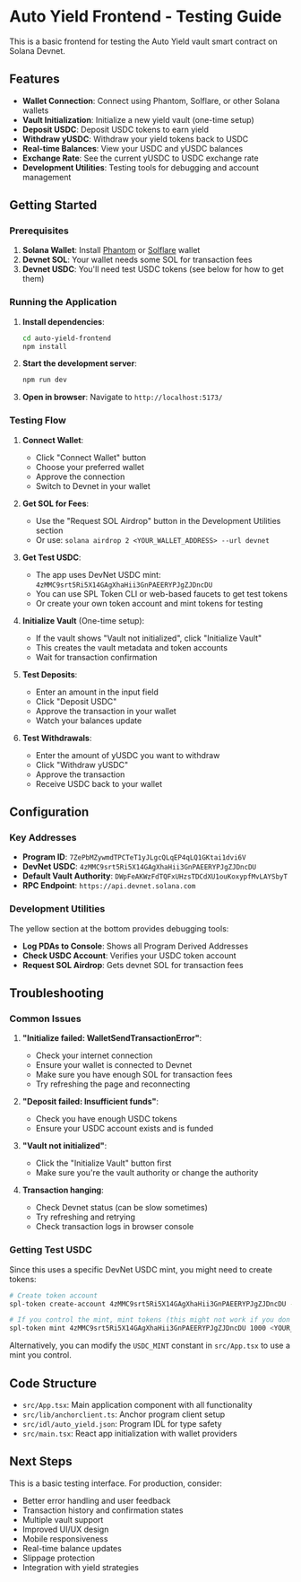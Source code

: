 # Auto Yield Frontend - Testing Guide

This is a basic frontend for testing the Auto Yield vault smart contract on Solana Devnet.

## Features

- **Wallet Connection**: Connect using Phantom, Solflare, or other Solana wallets
- **Vault Initialization**: Initialize a new yield vault (one-time setup)
- **Deposit USDC**: Deposit USDC tokens to earn yield
- **Withdraw yUSDC**: Withdraw your yield tokens back to USDC
- **Real-time Balances**: View your USDC and yUSDC balances
- **Exchange Rate**: See the current yUSDC to USDC exchange rate
- **Development Utilities**: Testing tools for debugging and account management

## Getting Started

### Prerequisites

1. **Solana Wallet**: Install [Phantom](https://phantom.app/) or [Solflare](https://solflare.com/) wallet
2. **Devnet SOL**: Your wallet needs some SOL for transaction fees
3. **Devnet USDC**: You'll need test USDC tokens (see below for how to get them)

### Running the Application

1. **Install dependencies**:
   ```bash
   cd auto-yield-frontend
   npm install
   ```

2. **Start the development server**:
   ```bash
   npm run dev
   ```

3. **Open in browser**: Navigate to `http://localhost:5173/`

### Testing Flow

1. **Connect Wallet**:
   - Click "Connect Wallet" button
   - Choose your preferred wallet
   - Approve the connection
   - Switch to Devnet in your wallet

2. **Get SOL for Fees**:
   - Use the "Request SOL Airdrop" button in the Development Utilities section
   - Or use: `solana airdrop 2 <YOUR_WALLET_ADDRESS> --url devnet`

3. **Get Test USDC**:
   - The app uses DevNet USDC mint: `4zMMC9srt5Ri5X14GAgXhaHii3GnPAEERYPJgZJDncDU`
   - You can use SPL Token CLI or web-based faucets to get test tokens
   - Or create your own token account and mint tokens for testing

4. **Initialize Vault** (One-time setup):
   - If the vault shows "Vault not initialized", click "Initialize Vault"
   - This creates the vault metadata and token accounts
   - Wait for transaction confirmation

5. **Test Deposits**:
   - Enter an amount in the input field
   - Click "Deposit USDC"
   - Approve the transaction in your wallet
   - Watch your balances update

6. **Test Withdrawals**:
   - Enter the amount of yUSDC you want to withdraw
   - Click "Withdraw yUSDC"
   - Approve the transaction
   - Receive USDC back to your wallet

## Configuration

### Key Addresses

- **Program ID**: `7ZePbMZywmdTPCTeT1yJLgcQLqEP4qLQ1GKtai1dvi6V`
- **DevNet USDC**: `4zMMC9srt5Ri5X14GAgXhaHii3GnPAEERYPJgZJDncDU`
- **Default Vault Authority**: `DWpFeAKWzFdTQFxUHzsTDCdXU1ouKoxypfMvLAYSbyT`
- **RPC Endpoint**: `https://api.devnet.solana.com`

### Development Utilities

The yellow section at the bottom provides debugging tools:

- **Log PDAs to Console**: Shows all Program Derived Addresses
- **Check USDC Account**: Verifies your USDC token account
- **Request SOL Airdrop**: Gets devnet SOL for transaction fees

## Troubleshooting

### Common Issues

1. **"Initialize failed: WalletSendTransactionError"**:
   - Check your internet connection
   - Ensure your wallet is connected to Devnet
   - Make sure you have enough SOL for transaction fees
   - Try refreshing the page and reconnecting

2. **"Deposit failed: Insufficient funds"**:
   - Check you have enough USDC tokens
   - Ensure your USDC account exists and is funded

3. **"Vault not initialized"**:
   - Click the "Initialize Vault" button first
   - Make sure you're the vault authority or change the authority

4. **Transaction hanging**:
   - Check Devnet status (can be slow sometimes)
   - Try refreshing and retrying
   - Check transaction logs in browser console

### Getting Test USDC

Since this uses a specific DevNet USDC mint, you might need to create tokens:

```bash
# Create token account
spl-token create-account 4zMMC9srt5Ri5X14GAgXhaHii3GnPAEERYPJgZJDncDU --url devnet

# If you control the mint, mint tokens (this might not work if you don't own the mint)
spl-token mint 4zMMC9srt5Ri5X14GAgXhaHii3GnPAEERYPJgZJDncDU 1000 <YOUR_TOKEN_ACCOUNT> --url devnet
```

Alternatively, you can modify the `USDC_MINT` constant in `src/App.tsx` to use a mint you control.

## Code Structure

- `src/App.tsx`: Main application component with all functionality
- `src/lib/anchorclient.ts`: Anchor program client setup
- `src/idl/auto_yield.json`: Program IDL for type safety
- `src/main.tsx`: React app initialization with wallet providers

## Next Steps

This is a basic testing interface. For production, consider:

- Better error handling and user feedback
- Transaction history and confirmation states  
- Multiple vault support
- Improved UI/UX design
- Mobile responsiveness
- Real-time balance updates
- Slippage protection
- Integration with yield strategies